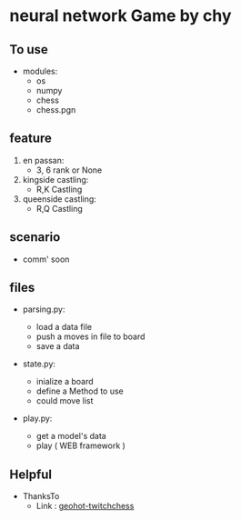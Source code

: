 # neural network Game by chy

## To use
* modules:
	* os
	* numpy
	* chess
	* chess.pgn

## feature
1. en passan:
	* 3, 6 rank or None
2. kingside castling:
	* R,K Castling
3. queenside castling:
	* R,Q Castling

## scenario
* comm' soon

## files
* parsing.py:
	* load a data file
	* push a moves in file to board
	* save a data

* state.py:
	* inialize a board
	* define a Method to use
	* could move list

* play.py:
	* get a model's data
	* play ( WEB framework )

## Helpful
* ThanksTo
	* Link : [geohot-twitchchess](https://github.com/geohot/twitchchess)
